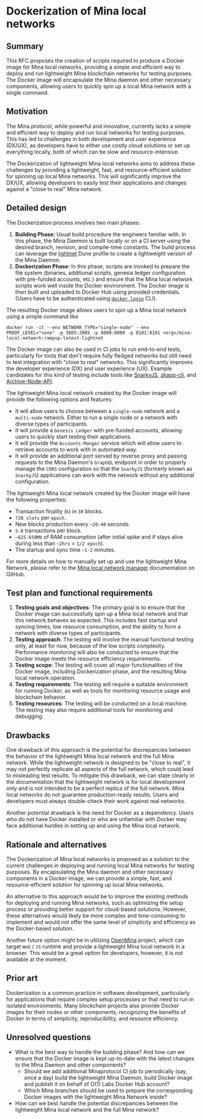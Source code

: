 # Dockerization of Mina local networks

## Summary

This RFC proposes the creation of scripts required to produce a Docker image for Mina local networks, providing a simple and efficient way to deploy and run lightweight Mina blockchain networks for testing purposes. The Docker image will encapsulate the Mina daemon and other necessary components, allowing users to quickly spin up a local Mina network with a single command.

## Motivation

The Mina protocol, while powerful and innovative, currently lacks a simple and efficient way to deploy and run local networks for testing purposes. This has led to challenges in both development and user experience (DX/UX), as developers have to either use costly cloud solutions or set up everything locally, both of which can be slow and resource-intensive.

The Dockerization of lightweight Mina local networks aims to address these challenges by providing a lightweight, fast, and resource-efficient solution for spinning up local Mina networks. This will significantly improve the DX/UX, allowing developers to easily test their applications and changes against a "close to real" Mina network.

## Detailed design

The Dockerization process involves two main phases:

1. **Building Phase**: Usual build procedure the engineers familiar with. In this phase, the Mina Daemon is built locally or on a CI server using the desired branch, revision, and compile-time constants. The build process can leverage the [lightnet](https://github.com/MinaProtocol/mina/blob/4e0b324912017c3ff576704ee397ade3d9bda412/src/config/lightnet.mlh) Dune profile to create a lightweight version of the Mina Daemon.
2. **Dockerization Phase**: In this phase, scripts are invoked to prepare the file system (binaries, additional scripts, genesis ledger configuration with pre-funded accounts, etc.) and ensure that the Mina local network scripts work well inside the Docker environment. The Docker image is then built and uploaded to Docker Hub using provided credentials. (Users have to be authenticated using [`docker login`](https://docs.docker.com/engine/reference/commandline/login/) CLI).

The resulting Docker image allows users to spin up a Mina local network using a simple command like

```shell
docker run -it --env NETWORK_TYPE="single-node" --env PROOF_LEVEL="none" -p 3085:3085 -p 8080:8080 -p 8181:8181 <org>/mina-local-network:rampup-latest-lightnet
```

The Docker image can also be used in CI jobs to run end-to-end tests, particularly for tools that don't require fully fledged networks but still need to test integration with "close to real" networks. This significantly improves the developer experience (DX) and user experience (UX). Example candidates for this kind of testing include tools like [SnarkyJS](https://github.com/o1-labs/snarkyjs), [zkapp-cli](https://github.com/o1-labs/zkapp-cli), and [Archive-Node-API](https://github.com/o1-labs/Archive-Node-API).

The lightweight Mina local network created by the Docker image will provide the following options and features:

- It will allow users to choose between a `single-node` network and a `multi-node` network. Either to run a single node or a network with diverse types of participants.
- It will provide a `Genesis Ledger` with pre-funded accounts, allowing users to quickly start testing their applications.
- It will provide the `Accounts-Manger` service which will allow users to retrieve accounts to work with in automated way.
- It will provide an additional port served by reverse proxy and passing requests to the Mina Daemon's `GraphQL` endpoint in order to properly manage the `CORS` configuration so that the `SnarkyJS` (formerly known as `SnarkyJS`) applications can work with the network without any additional configuration.

The lightweight Mina local network created by the Docker image will have the following properties:

- Transaction finality (`k`) in `30` blocks.
- `720 slots` per `epoch`.
- New blocks production every `~20-40` seconds.
- `5-8` transactions per block.
- `~625-650Mb` of RAM consumption (after initial spike and if stays alive during less than `~2hrs` = `1/2 epoch`).
- The startup and sync time `~1-2` minutes.

For more details on how to manually set up and use the lightweight Mina Network, please refer to the [Mina local network manager](https://github.com/MinaProtocol/mina/tree/rampup/scripts/mina-local-network#mina-lightweight-network) documentation on GitHub.

## Test plan and functional requirements

1. **Testing goals and objectives**: The primary goal is to ensure that the Docker image can successfully spin up a Mina local network and that this network behaves as expected. This includes fast startup and syncing times, low resource consumption, and the ability to form a network with diverse types of participants.
2. **Testing approach**: The testing will involve the manual functional testing only, at least for now, because of the low scripts complexity. Performance monitoring will also be conducted to ensure that the Docker image meets the resource efficiency requirements.
3. **Testing scope**: The testing will cover all major functionalities of the Docker image, including Dockerization phase, and the resulting Mina local network operation.
4. **Testing requirements**: The testing will require a suitable environment for running Docker, as well as tools for monitoring resource usage and blockchain behavior.
5. **Testing resources**: The testing will be conducted on a local machine. The testing may also require additional tools for monitoring and debugging.

## Drawbacks

One drawback of this approach is the potential for discrepancies between the behavior of the lightweight Mina local network and the full Mina network. While the lightweight network is designed to be "close to real", it may not perfectly replicate all aspects of the full network, which could lead to misleading test results. To mitigate this drawback, we can state clearly in the documentation that the lightweight network is for local development only and is not intended to be a perfect replica of the full network. Mina local networks do not guarantee production-ready results. Users and developers must always double-check their work against real networks.

Another potential drawback is the need for Docker as a dependency. Users who do not have Docker installed or who are unfamiliar with Docker may face additional hurdles in setting up and using the Mina local network.

## Rationale and alternatives

The Dockerization of Mina local networks is proposed as a solution to the current challenges in deploying and running local Mina networks for testing purposes. By encapsulating the Mina daemon and other necessary components in a Docker image, we can provide a simple, fast, and resource-efficient solution for spinning up local Mina networks.

An alternative to this approach would be to improve the existing methods for deploying and running Mina networks, such as optimizing the setup process or providing better support for cloud-based solutions. However, these alternatives would likely be more complex and time-consuming to implement and would not offer the same level of simplicity and efficiency as the Docker-based solution.

Another future option might be in utilizing [OpenMina](https://openmina.com/) project, which can target `Web` / `JS` runtime and provide a lightweight Mina local network in a browser. This would be a great option for developers, however, it is not available at the moment.

## Prior art

Dockerization is a common practice in software development, particularly for applications that require complex setup processes or that need to run in isolated environments. Many blockchain projects also provide Docker images for their nodes or other components, recognizing the benefits of Docker in terms of simplicity, reproducibility, and resource efficiency.

## Unresolved questions

- What is the best way to handle the building phase? And how can we ensure that the Docker image is kept up-to-date with the latest changes to the Mina Daemon and other components?
  - Should we add additional Minaprotocol CI job to periodically (say, once a day) build the lightweight Mina Daemon, build Docker image and publish it on behalf of O(1) Labs Docker Hub account?
  - Which Mina branches should be used to prepare the corresponding Docker images with the lightweight Mina Network inside?
- How can we best handle the potential discrepancies between the lightweight Mina local network and the full Mina network?
